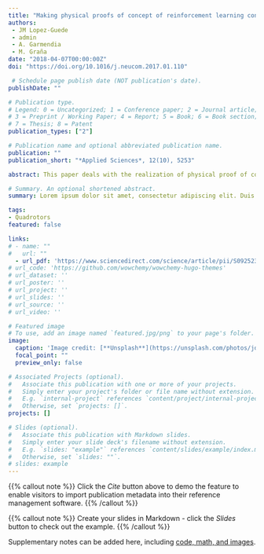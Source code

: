 ```yaml
---
title: "Making physical proofs of concept of reinforcement learning control in single robot hose transport task complete"
authors:
 - JM Lopez-Guede
 - admin
 - A. Garmendia
 - M. Graña
date: "2018-04-07T00:00:00Z"
doi: "https://doi.org/10.1016/j.neucom.2017.01.110"

 # Schedule page publish date (NOT publication's date).
publishDate: ""

# Publication type.
# Legend: 0 = Uncategorized; 1 = Conference paper; 2 = Journal article;
# 3 = Preprint / Working Paper; 4 = Report; 5 = Book; 6 = Book section;
# 7 = Thesis; 8 = Patent
publication_types: ["2"]

# Publication name and optional abbreviated publication name.
publication: ""
publication_short: "*Applied Sciences*, 12(10), 5253"

abstract: This paper deals with the realization of physical proof of concept experiments in the paradigm of Linked Multi-Component Robotic Systems (LMCRS). The main objective is to demonstrate that the controllers learned through Reinforcement Learning (RL) algorithms with different state space formalizations and different spatial discretizations in a simulator are reliable in a real world configuration of the task of transporting a hose by a single robot. This one is a prototypical example of LMCRS task (extendable to much more complex tasks). We describe how the complete system has been designed and implemented. Two different previously learned RL controllers have been tested solving two different LMCRS control problems, using different state space modeling and discretization step in each case. The physical realizations validate previously published simulation based results, giving a strong argument in favor of the suitability of RL techniques to deal with LMCRS systems.

# Summary. An optional shortened abstract.
summary: Lorem ipsum dolor sit amet, consectetur adipiscing elit. Duis posuere tellus ac convallis placerat. Proin tincidunt magna sed ex sollicitudin condimentum.

tags:
- Quadrotors
featured: false

links:
# - name: ""
#   url: ""
  - url_pdf: 'https://www.sciencedirect.com/science/article/pii/S0925231217312237'
# url_code: 'https://github.com/wowchemy/wowchemy-hugo-themes'
# url_dataset: ''
# url_poster: ''
# url_project: ''
# url_slides: ''
# url_source: ''
# url_video: ''

# Featured image
# To use, add an image named `featured.jpg/png` to your page's folder. 
image:
  caption: 'Image credit: [**Unsplash**](https://unsplash.com/photos/jdD8gXaTZsc)'
  focal_point: ""
  preview_only: false

# Associated Projects (optional).
#   Associate this publication with one or more of your projects.
#   Simply enter your project's folder or file name without extension.
#   E.g. `internal-project` references `content/project/internal-project/index.md`.
#   Otherwise, set `projects: []`.
projects: []

# Slides (optional).
#   Associate this publication with Markdown slides.
#   Simply enter your slide deck's filename without extension.
#   E.g. `slides: "example"` references `content/slides/example/index.md`.
#   Otherwise, set `slides: ""`.
# slides: example
---
```




{{% callout note %}}
Click the *Cite* button above to demo the feature to enable visitors to import publication metadata into their reference management software.
{{% /callout %}}

{{% callout note %}}
Create your slides in Markdown - click the *Slides* button to check out the example.
{{% /callout %}}

Supplementary notes can be added here, including [code, math, and images](https://wowchemy.com/docs/writing-markdown-latex/).

